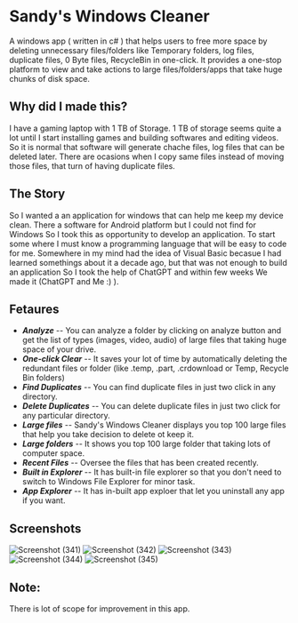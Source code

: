 # Sandy's Windows Cleaner
A windows app ( written in c# ) that helps users to free more space by
deleting unnecessary files/folders like Temporary folders, log files, duplicate
files, 0 Byte files, RecycleBin in one-click. It provides a one-stop platform to
view and take actions to large files/folders/apps that take huge chunks of disk
space.

## Why did I made this?
I have a gaming laptop with 1 TB of Storage. 1 TB of storage seems quite a lot until I start installing games 
and building softwares and editing videos. So it is normal that software will generate chache files, log files 
that can be deleted later. There are ocasions when I copy same files instead of moving those files, that turn 
of having duplicate files.

## The Story
So I wanted a an application for windows that can help me keep my device clean. 
There a software for Android platform but I could not find for Windows So I took this as opportunity to develop an application.
To start some where I must know a programming language that will be easy to code for me. Somewhere in my mind had the idea of 
Visual Basic becasue I had learned somethings about it a decade ago, but that was not enough to build an application So I took 
the help of ChatGPT and within few weeks We made it (ChatGPT and Me :) ).

## Fetaures
- ***Analyze*** -- You can analyze a folder by clicking on analyze button and get the list of types (images, video, audio) of large files that taking huge space of your drive.
- ***One-click Clear*** -- It saves your lot of time by automatically deleting the redundant files or folder (like .temp, .part, .crdownload or Temp, Recycle Bin folders)
- ***Find Duplicates*** -- You can find duplicate files in just two click in any directory.
- ***Delete Duplicates*** -- You can delete duplicate files in just two click for any particular directory.
- ***Large files*** -- Sandy's Windows Cleaner displays you top 100 large files that help you take decision to delete ot keep it.
- ***Large folders*** -- It shows you top 100 large folder that taking lots of computer space.
- ***Recent Files*** -- Oversee the files that has been created recently.
- ***Built in Explorer*** -- It has built-in file explorer so that you don't need to switch to Windows File Explorer for minor task.
- ***App Explorer*** -- It has in-built app exploer that let you uninstall any app if you want.

## Screenshots
![Screenshot (341)](https://github.com/itsofficialsandeep/fileanalyzer/assets/87613024/56e9b2b0-c045-4594-8f6c-74218384408a)
![Screenshot (342)](https://github.com/itsofficialsandeep/fileanalyzer/assets/87613024/0f156a9a-f64c-4990-8471-2b710991bca6)
![Screenshot (343)](https://github.com/itsofficialsandeep/fileanalyzer/assets/87613024/934bf0d4-e216-47b8-9dfd-89fdcc0a0d54)
![Screenshot (344)](https://github.com/itsofficialsandeep/fileanalyzer/assets/87613024/afce220d-91c2-40e4-9c12-83a88d68a444)
![Screenshot (345)](https://github.com/itsofficialsandeep/fileanalyzer/assets/87613024/5f50ebb0-3c0d-43c7-9d86-1e4a2a1ae11e)

## Note:
There is lot of scope for improvement in this app.



